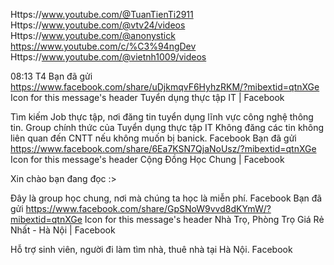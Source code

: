 <!-- youtube -->
Https://www.youtube.com/@TuanTienTi2911
Https://www.youtube.com/@vtv24/videos
Https://www.youtube.com/@anonystick
https://www.youtube.com/c/%C3%94ngDev
Https://www.youtube.com/@vietnh1009/videos
<!--  -->





08:13 T4
Bạn đã gửi
https://www.facebook.com/share/uDjkmqvF6HyhzRKM/?mibextid=qtnXGe
Icon for this message's header
Tuyển dụng thực tập IT | Facebook

Tìm kiếm Job thực tập, nơi đăng tin tuyển dụng  lĩnh vực công nghệ thông tin. Group chính thức của Tuyển dụng thực tập IT
Không đăng các tin không liên quan đến CNTT nếu không muốn bị banick. 
Facebook
Bạn đã gửi
https://www.facebook.com/share/6Ea7KSN7QjaNoUsz/?mibextid=qtnXGe
Icon for this message's header
Cộng Đồng Học Chung | Facebook

Xin chào bạn đang đọc :>

Đây là group học chung, nơi mà chúng ta học là miễn phí. 
Facebook
Bạn đã gửi
https://www.facebook.com/share/GpSNoW9vvd8dKYmW/?mibextid=qtnXGe
Icon for this message's header
Nhà Trọ, Phòng Trọ Giá Rẻ Nhất - Hà Nội | Facebook

Hỗ trợ sinh viên, người đi làm tìm nhà, thuê nhà tại Hà Nội. 
Facebook
